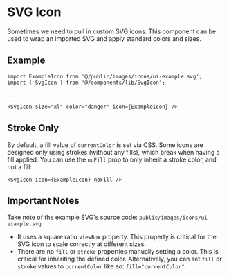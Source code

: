 # SVG Icon

Sometimes we need to pull in custom SVG icons. This component can be used to wrap an imported SVG and apply standard colors and sizes.

## Example

```tsx
import ExampleIcon from '@/public/images/icons/ui-example.svg';
import { SvgIcon } from '@/components/lib/SvgIcon';

...

<SvgIcon size="xl" color="danger" icon={ExampleIcon} />
```

## Stroke Only

By default, a fill value of `currentColor` is set via CSS. Some icons are designed only using strokes (without any fills), which break when having a fill applied. You can use the `noFill` prop to only inherit a stroke color, and not a fill:

```tsx
<SvgIcon icon={ExampleIcon} noFill />
```

## Important Notes

Take note of the example SVG's source code: `public/images/icons/ui-example.svg`

- It uses a square ratio `viewBox` property. This property is critical for the SVG icon to scale correctly at different sizes.
- There are no `fill` or `stroke` properties manually setting a color. This is critical for inheriting the defined color. Alternatively, you can set `fill` or `stroke` values to `currentColor` like so: `fill="currentColor"`.

